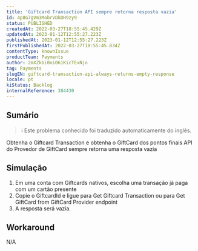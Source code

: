 ```yaml
---
title: 'Giftcard Transaction API sempre retorna resposta vazia'
id: 4p8G7gVm3MobrVDkDH9zy9
status: PUBLISHED
createdAt: 2022-03-27T18:55:45.429Z
updatedAt: 2023-01-12T12:55:27.223Z
publishedAt: 2023-01-12T12:55:27.223Z
firstPublishedAt: 2022-03-27T18:55:45.834Z
contentType: knownIssue
productTeam: Payments
author: 2mXZkbi0oi061KicTExNjo
tag: Payments
slugEN: giftcard-transaction-api-always-returns-empty-response
locale: pt
kiStatus: Backlog
internalReference: 384430
---
```


## Sumário

>ℹ️ Este problema conhecido foi traduzido automaticamente do inglês.


Obtenha o Giftcard Transaction e obtenha o GiftCard dos pontos finais API do Provedor de GiftCard sempre retorna uma resposta vazia


##

## Simulação



1. Em uma conta com Giftcards nativos, escolha uma transação já paga com um cartão presente
2. Copie o GiftcardId e ligue para Get Giftcard Transaction ou para Get GiftCard from GiftCard Provider endpoint
3. A resposta será vazia.


##

## Workaround


N/A

